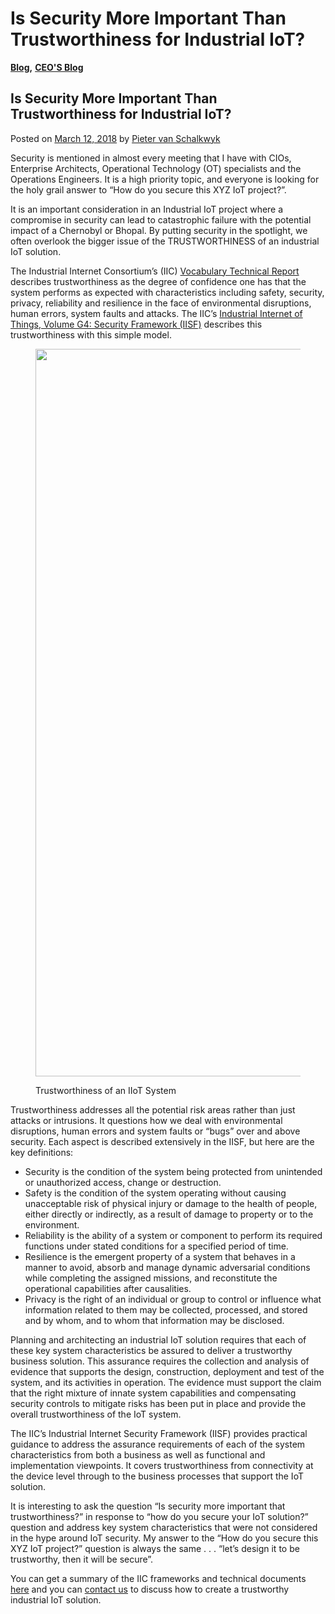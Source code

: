 # Is Security More Important Than Trustworthiness for Industrial IoT?

[**Blog**](https://xmpro.com/category/blog/)**,** [**CEO'S Blog**](https://xmpro.com/category/blog/pieter-blog/)

## Is Security More Important Than Trustworthiness for Industrial IoT?

Posted on [March 12, 2018](https://xmpro.com/is-security-more-important-than-trustworthiness-for-industrial-iot/) by [Pieter van Schalkwyk](https://xmpro.com/author/pietervs/)

Security is mentioned in almost every meeting that I have with CIOs, Enterprise Architects, Operational Technology (OT) specialists and the Operations Engineers. It is a high priority topic, and everyone is looking for the holy grail answer to “How do you secure this XYZ IoT project?”.

It is an important consideration in an Industrial IoT project where a compromise in security can lead to catastrophic failure with the potential impact of a Chernobyl or Bhopal. By putting security in the spotlight, we often overlook the bigger issue of the TRUSTWORTHINESS of an industrial IoT solution.

The Industrial Internet Consortium’s (IIC) [Vocabulary Technical Report](http://www.iiconsortium.org/vocab/index.htm) describes trustworthiness as the degree of confidence one has that the system performs as expected with characteristics including safety, security, privacy, reliability and resilience in the face of environmental disruptions, human errors, system faults and attacks. The IIC’s [Industrial Internet of Things, Volume G4: Security Framework (IISF)](http://www.iiconsortium.org/IISF.htm) describes this trustworthiness with this simple model.

<figure><img src="https://xmpro.com/wp-content/uploads/2018/03/Screenshot-2018-03-12-10.38.14.png" alt="" height="1164" width="1722"><figcaption><p>Trustworthiness of an IIoT System</p></figcaption></figure>

Trustworthiness addresses all the potential risk areas rather than just attacks or intrusions. It questions how we deal with environmental disruptions, human errors and system faults or “bugs” over and above security.  Each aspect is described extensively in the IISF, but here are the key definitions:

* Security is the condition of the system being protected from unintended or unauthorized access, change or destruction.
* Safety is the condition of the system operating without causing unacceptable risk of physical injury or damage to the health of people, either directly or indirectly, as a result of damage to property or to the environment.
* Reliability is the ability of a system or component to perform its required functions under stated conditions for a specified period of time.
* Resilience is the emergent property of a system that behaves in a manner to avoid, absorb and manage dynamic adversarial conditions while completing the assigned missions, and reconstitute the operational capabilities after causalities.
* Privacy is the right of an individual or group to control or influence what information related to them may be collected, processed, and stored and by whom, and to whom that information may be disclosed.

Planning and architecting an industrial IoT solution requires that each of these key system characteristics be assured to deliver a trustworthy business solution. This assurance requires the collection and analysis of evidence that supports the design, construction, deployment and test of the system, and its activities in operation. The evidence must support the claim that the right mixture of innate system capabilities and compensating security controls to mitigate risks has been put in place and provide the overall trustworthiness of the IoT system.

The IIC’s Industrial Internet Security Framework (IISF) provides practical guidance to address the assurance requirements of each of the system characteristics from both a business as well as functional and implementation viewpoints.  It covers trustworthiness from connectivity at the device level through to the business processes that support the IoT solution.

It is interesting to ask the question “Is security more important that trustworthiness?” in response to “how do you secure your IoT solution?” question and address key system characteristics that were not considered in the hype around IoT security. My answer to the “How do you secure this XYZ IoT project?” question is always the same . . . “let’s design it to be trustworthy, then it will be secure”.

You can get a summary of the IIC frameworks and technical documents [here](https://www.iiconsortium.org/white-papers.htm) and you can [contact us](https://xmpro.com/contact-us) to discuss how to create a trustworthy industrial IoT solution.

